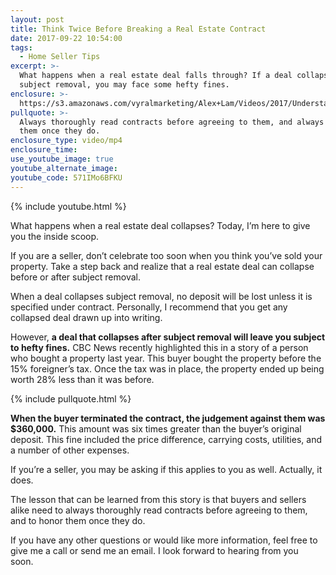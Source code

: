 ```yaml
---
layout: post
title: Think Twice Before Breaking a Real Estate Contract
date: 2017-09-22 10:54:00
tags:
  - Home Seller Tips
excerpt: >-
  What happens when a real estate deal falls through? If a deal collapses after
  subject removal, you may face some hefty fines.
enclosure: >-
  https://s3.amazonaws.com/vyralmarketing/Alex+Lam/Videos/2017/Understanding+And+Upholding+Contracts+-+Vancouver+Real+Estate+Agent.mp4
pullquote: >-
  Always thoroughly read contracts before agreeing to them, and always honor
  them once they do.
enclosure_type: video/mp4
enclosure_time:
use_youtube_image: true
youtube_alternate_image:
youtube_code: 571IMo6BFKU
---
```



{% include youtube.html %}

What happens when a real estate deal collapses? Today, I’m here to give you the inside scoop.

If you are a seller, don’t celebrate too soon when you think you’ve sold your property. Take a step back and realize that a real estate deal can collapse before or after subject removal.

When a deal collapses subject removal, no deposit will be lost unless it is specified under contract. Personally, I recommend that you get any collapsed deal drawn up into writing.

However, **a deal that collapses after subject removal will leave you subject to hefty fines.** CBC News recently highlighted this in a story of a person who bought a property last year. This buyer bought the property before the 15% foreigner’s tax. Once the tax was in place, the property ended up being worth 28% less than it was before.

{% include pullquote.html %}

**When the buyer terminated the contract, the judgement against them was $360,000.** This amount was six times greater than the buyer’s original deposit. This fine included the price difference, carrying costs, utilities, and a number of other expenses.

If you’re a seller, you may be asking if this applies to you as well. Actually, it does.

The lesson that can be learned from this story is that buyers and sellers alike need to always thoroughly read contracts before agreeing to them, and to honor them once they do.

If you have any other questions or would like more information, feel free to give me a call or send me an email. I look forward to hearing from you soon. <br>